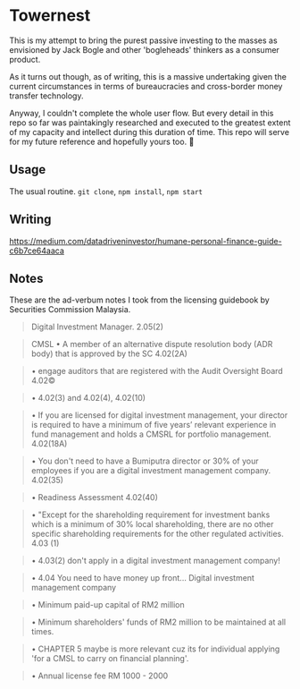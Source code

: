 # Towernest

This is my attempt to bring the purest passive investing to the masses as envisioned by Jack Bogle and other 'bogleheads' thinkers as a consumer product.

As it turns out though, as of writing, this is a massive undertaking given the current circumstances in terms of bureaucracies and cross-border money transfer technology.

Anyway, I couldn't complete the whole user flow. But every detail in this repo so far was paintakingly researched and executed to the greatest extent of my capacity and intellect during this duration of time. This repo will serve for my future reference and hopefully yours too. :pray:

## Usage
The usual routine. `git clone`, `npm install`, `npm start`

## Writing
https://medium.com/datadriveninvestor/humane-personal-finance-guide-c6b7ce64aaca

## Notes
These are the ad-verbum notes I took from the licensing guidebook by Securities Commission Malaysia. 

> Digital Investment Manager. 2.05(2)

> CMSL
> • A member of an alternative dispute resolution body (ADR body) that is approved by the SC 4.02(2A)

> • engage auditors that are registered with the Audit Oversight Board 4.02©

> • 4.02(3) and 4.02(4), 4.02(10)

> • If you are licensed for digital investment management, your director is required to
have a minimum of five years’ relevant experience in fund management and holds a
CMSRL for portfolio management. 4.02(18A)

> • You don't need to have a Bumiputra director or 30% of your employees if you are a digital investment management company. 4.02(35)

> • Readiness Assessment 4.02(40)

> • "Except  for  the  shareholding  requirement  for  investment banks  which  is  a  minimum  of 
30%  local  shareholding,  there  are  no  other  specific  shareholding  requirements  for  the 
other regulated activities. 4.03 (1)

> • 4.03(2) don't apply in a digital investment management company!

> • 4.04 You need to have money up front...
Digital investment management company 

> • Minimum paid-up capital of RM2 million

> • Minimum  shareholders'  funds  of  RM2  million  to  be  maintained at all times.

> • CHAPTER 5 maybe is more relevant cuz its for individual applying 'for a CMSL to carry on financial planning'.

> • Annual license fee RM 1000 - 2000
